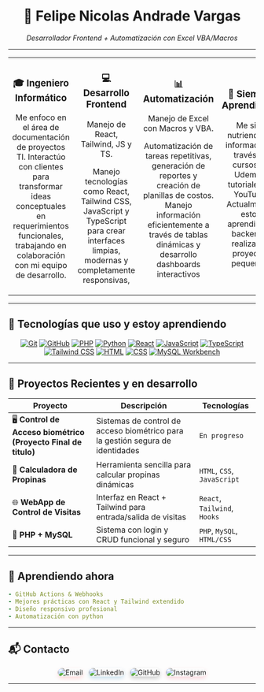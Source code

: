 
<h1 align="center">🧩 Felipe Nicolas Andrade Vargas </h1>
<p align="center"><i>Desarrollador Frontend + Automatización con Excel VBA/Macros</i></p>

---

<table align="center">
  <tr>
    <td align="center" width="250">
      <h3>🎓 Ingeniero Informático</h3>
      <p>Me enfoco en el área de documentación de proyectos TI. Interactúo con clientes para transformar ideas conceptuales en requerimientos funcionales, trabajando en colaboración con mi equipo de desarrollo.</p>
    </td>
    <td align="center" width="250">
      <h3>💻 Desarrollo Frontend</h3>
      <p>Manejo de React, Tailwind, JS y TS.</p>
      <p>Manejo tecnologías como React, Tailwind CSS, JavaScript y TypeScript para crear interfaces limpias, modernas y completamente responsivas, </p>
    </td>
    <td align="center" width="250">
      <h3>📊 Automatización</h3>
      <p>Manejo de Excel con Macros y VBA.</p>
      <p>Automatización de tareas repetitivas, generación de reportes y creación de planillas de costos. Manejo información eficientemente a través de tablas dinámicas y desarrollo dashboards interactivos</p>
    </td>
    <td align="center" width="250">
      <h3>🌱 Siempre Aprendiendo</h3>
      <p>Me sigo nutriendo de información a través de cursos de Udemy o tutoriales de YouTube. Actualmente, estoy aprendiendo backend y realizando proyectos pequeños.</p>
    </td>
  </tr>
</table>

---

## 🚀 Tecnologías que uso y estoy aprendiendo

<div align="center">
  <a href="https://git-scm.com/" target="_blank"><img src="https://skillicons.dev/icons?i=git" title="Git" /></a>
  <a href="https://github.com/" target="_blank"><img src="https://skillicons.dev/icons?i=github" title="GitHub" /></a>
  <a href="https://www.php.net/" target="_blank"><img src="https://skillicons.dev/icons?i=php" title="PHP" /></a>
  <a href="https://www.python.org/" target="_blank"><img src="https://skillicons.dev/icons?i=python" title="Python" /></a>
  <a href="https://reactjs.org/" target="_blank"><img src="https://skillicons.dev/icons?i=react" title="React" /></a>
  <a href="https://www.javascript.com/" target="_blank"><img src="https://skillicons.dev/icons?i=js" title="JavaScript" /></a>
  <a href="https://www.typescriptlang.org/" target="_blank"><img src="https://skillicons.dev/icons?i=ts" title="TypeScript" /></a>
  <a href="https://tailwindcss.com/" target="_blank"><img src="https://skillicons.dev/icons?i=tailwind" title="Tailwind CSS" /></a>
  <a href="https://developer.mozilla.org/en-US/docs/Web/HTML" target="_blank"><img src="https://skillicons.dev/icons?i=html" title="HTML" /></a>
  <a href="https://developer.mozilla.org/en-US/docs/Web/CSS" target="_blank"><img src="https://skillicons.dev/icons?i=css" title="CSS" /></a>
  <a href="https://www.mysql.com/products/workbench/" target="_blank"><img src="https://skillicons.dev/icons?i=mysql" title="MySQL Workbench" /></a>
</div>

---

## 📌 Proyectos Recientes y en desarrollo 

| Proyecto | Descripción | Tecnologías |
|---------|-------------|-------------|
| 🖥️ **Control de Acceso biométrico (Proyecto Final de titulo)** | Sistemas de control de acceso biométrico para la gestión segura de identidades | `En progreso` |
| 💸 **Calculadora de Propinas** | Herramienta sencilla para calcular propinas dinámicas | `HTML`, `CSS`, `JavaScript` |
| 🌐 **WebApp de Control de Visitas** | Interfaz en React + Tailwind para entrada/salida de visitas | `React`, `Tailwind`, `Hooks` |
| 🔄 **PHP + MySQL** | Sistema con login y CRUD funcional y seguro | `PHP`, `MySQL`, `HTML/CSS` |

---

## 🧠 Aprendiendo ahora

```yaml
- GitHub Actions & Webhooks
- Mejores prácticas con React y Tailwind extendido
- Diseño responsivo profesional
- Automatización con python
```

---

## 📬 Contacto

<div align="center" style="display: flex; gap: 12px; flex-wrap: wrap; justify-content: center;">
  <!-- Email con efecto -->
  <a href="mailto:chelipeandrade@gmail.com" target="_blank" style="text-decoration: none; transition: transform 0.3s ease;">
    <img src="https://img.shields.io/badge/📧_Email-chelipeandrade@gmail.com-FF5151?style=for-the-badge&logo=gmail&logoColor=white&labelColor=101010&color=FF5151&link=mailto:chelipeandrade@gmail.com" alt="Email" style="box-shadow: 0 4px 8px rgba(255,81,81,0.2); border-radius: 12px;" onmouseover="this.style.transform='scale(1.05)'" onmouseout="this.style.transform='scale(1)'"/>
  </a>

  <!-- LinkedIn con efecto -->
  <a href="https://www.linkedin.com/in/felipe-andrade-vargas-6b5624252/" target="_blank" style="text-decoration: none; transition: transform 0.3s ease;">
    <img src="https://img.shields.io/badge/🔗_LinkedIn-Felipe_Andrade-0077B5?style=for-the-badge&logo=linkedin&logoColor=white&labelColor=101010&color=0077B5" alt="LinkedIn" style="box-shadow: 0 4px 8px rgba(0,119,181,0.2); border-radius: 12px;" onmouseover="this.style.transform='scale(1.05)'" onmouseout="this.style.transform='scale(1)'"/>
  </a>

  <!-- GitHub con efecto -->
  <a href="https://github.com/WhoIsPipee" target="_blank" style="text-decoration: none; transition: transform 0.3s ease;">
    <img src="https://img.shields.io/badge/💻_GitHub-WhoIsPipee-181717?style=for-the-badge&logo=github&logoColor=white&labelColor=101010&color=181717" alt="GitHub" style="box-shadow: 0 4px 8px rgba(24,23,23,0.2); border-radius: 12px;" onmouseover="this.style.transform='scale(1.05)'" onmouseout="this.style.transform='scale(1)'"/>
  </a>

  <!-- Instagram con efecto -->
  <a href="https://www.instagram.com/pipee.an/" target="_blank" style="text-decoration: none; transition: transform 0.3s ease;">
    <img src="https://img.shields.io/badge/📸_Instagram-@pipee.an-E4405F?style=for-the-badge&logo=instagram&logoColor=white&labelColor=101010&color=E4405F" alt="Instagram" style="box-shadow: 0 4px 8px rgba(228,64,95,0.2); border-radius: 12px;" onmouseover="this.style.transform='scale(1.05)'" onmouseout="this.style.transform='scale(1)'"/>
  </a>
</div>

---


